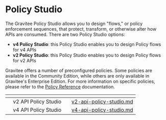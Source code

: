 # Policy Studio

The Gravitee Policy Studio allows you to design "flows," or policy enforcement sequences, that protect, transform, or otherwise alter how APIs are consumed. There are two Policy Studio options:

* **v4 Policy Studio**: this Policy Studio enables you to design Policy flows for v4 APIs
* **v2 Policy Studio**: this Policy Studio enables you to design Policy flows for v2 APIs

Gravitee offers a number of preconfigured policies. Some policies are available in the Community Edition, while others are only available in Gravitee's Enterprise Edition. For more information on specific policies, please refer to the [Policy Reference](../../reference/policy-reference/) documentation.

<table data-card-size="large" data-view="cards"><thead><tr><th></th><th></th><th></th><th data-hidden data-card-target data-type="content-ref"></th></tr></thead><tbody><tr><td></td><td>v2 API Policy Studio</td><td></td><td><a href="v2-api-policy-studio.md">v2-api-policy-studio.md</a></td></tr><tr><td></td><td>v4 API Policy Studio</td><td></td><td><a href="v4-api-policy-studio.md">v4-api-policy-studio.md</a></td></tr></tbody></table>
